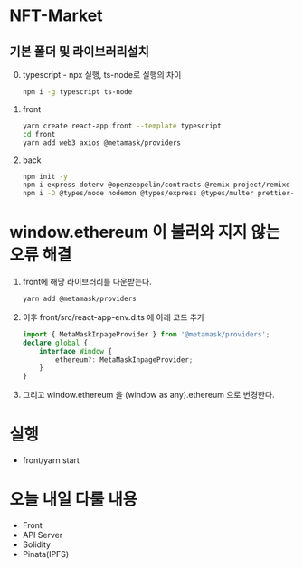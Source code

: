 # NFT-Market
## 기본 폴더 및 라이브러리설치
0. typescript - npx 실행, ts-node로 실행의 차이
    ```bash
    npm i -g typescript ts-node
    ```
1. front
    ```bash
    yarn create react-app front --template typescript 
    cd front
    yarn add web3 axios @metamask/providers
    ```
2. back
    ```bash
    npm init -y
    npm i express dotenv @openzeppelin/contracts @remix-project/remixd cors multer
    npm i -D @types/node nodemon @types/express @types/multer prettier-plugin-solidity tsconfig-paths
    ```

# window.ethereum 이 불러와 지지 않는 오류 해결
1. front에 해당 라이브러리를 다운받는다.
    ```bash
    yarn add @metamask/providers 
    ```
2. 이후 front/src/react-app-env.d.ts 에 아래 코드 추가
    ```ts
    import { MetaMaskInpageProvider } from '@metamask/providers';
    declare global {
        interface Window {
            ethereum?: MetaMaskInpageProvider;
        }
    }
    ```
3. 그리고 window.ethereum 을 (window as any).ethereum 으로 변경한다.


# 실행
- front/yarn start


# 오늘 내일 다룰 내용
- Front
- API Server
- Solidity
- Pinata(IPFS)


